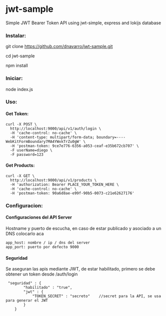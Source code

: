 # jwt-sample
Simple JWT Bearer Token API using jwt-simple, express and lokijs database

### Instalar:

git clone https://github.com/dnavarro/jwt-sample.git

cd jwt-sample

npm install

### Iniciar:

node index.js


### Uso:

#### Get Token:

```
curl -X POST \
  http://localhost:9000/api/v1/auth/login \
  -H 'cache-control: no-cache' \
  -H 'content-type: multipart/form-data; boundary=----WebKitFormBoundary7MA4YWxkTrZu0gW' \
  -H 'postman-token: 9ce7e776-6356-a053-ceaf-e35b672cb707' \
  -F userName=diego \
  -F password=123
```

#### Get Products:

```
curl -X GET \
  http://localhost:9000/api/v1/products \
  -H 'authorization: Bearer PLACE_YOUR_TOKEN_HERE \
  -H 'cache-control: no-cache' \
  -H 'postman-token: 90a6d8ae-e99f-90b5-0073-c21e62627176'
```

### Configuracion:

#### Configuraciones del API Server

Hostname y puerto de escucha, en caso de estar publicado y asociado a un DNS colocarlo aca
```
app_host: nombre / ip / dns del server
app_port: puerto por defecto 9000
```

#### Seguridad

Se aseguran las apis mediante JWT, de estar habilitado, primero se debe obtener un token desde /auth/login
```
 "seguridad" : {
    	"habilitado" : "true",
    	"jwt" : {
    		"TOKEN_SECRET" : "secreto"    //secret para la API, se usa para generar el JWT
    	}
    }
```
